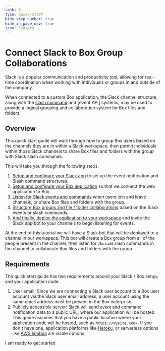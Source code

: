 ```yaml
---
rank: 0
type: quick-start
hide_step_number: true
hide_in_page_nav: true
icon: FiUsers
---
```


# Connect Slack to Box Group Collaborations

Slack is a popular communication and productivity tool, allowing for real-time
coordination when working with individuals or groups in and outside of the
company. 

When connected to a custom Box application, the Slack channel structure, along
with the [slash command][slack-slash-commands] and [event API] systems, may be
used to provide a logical grouping and collaboration system for Box files and
folders.

## Overview

This quick start guide will walk through how to group Box users based on the
channels they are in within a Slack workspace, then permit individuals within
those Slack channels to share Box files and folders with the group with Slack
slash commands.

This will take you through the following steps.

1. [Setup and configure your Slack app][step1] to set up the event notification
 and Slash command structures. 
1. [Setup and configure your Box application][step2] so that we connect the web
 application to Box. 
1. [Listen for Slack events and commands][step3] when users join and leave
 channels, or share Box files and folders with the group.
1. [Structure Box groups and file / folder collaborations][step4] based on the
 Slack events or slash commands. 
1. [And finally, deploy the application to your workspace][step5] and invite
 the Slack app bot to your channels to begin listening for events.

At the end of this tutorial we will have a Slack bot that will be deployed to a
channel in our workspace. This bot will create a Box group from all of the
people present in the channel, then listen for `/boxadd` slash commands in the
channel to collaborate Box files and folders with the group.

## Requirements

The quick start guide has two requirements around your Slack / Box setup, and
your application code.

1. User email: Since we are connecting a Slack user account to a Box user
 account via the Slack user email address, a user account using the same email
 address must be present in the Box enterprise 
1. Publicly accessible server: Slack will send event and command notification
 data to a public URL, where our application will be hosted. This guide assumes
 that you have a public location where your application code will be hosted,
 such as `https://mysite.com/`. If you don't have one, application platforms
 like [Heroku][heroku], or serverless options like [AWS lambda][aws-lambda] are
 viable options.

<Next>
  I am ready to get started
</Next>

[slack-slash-commands]: https://api.slack.com/apps/A0155185TT3/slash-commands
[slack-event-api]: https://api.slack.com/events-api
[step1]: g://collaborations/connect-slack-to-group-collabs/configure-slack
[step2]: g://collaborations/connect-slack-to-group-collabs/configure-box
[step3]: g://collaborations/connect-slack-to-group-collabs/handle-slack-events
[step4]: g://collaborations/connect-slack-to-group-collabs/connect-box-functions
[step5]: g://collaborations/connect-slack-to-group-collabs/deploy-to-workspace
[heroku]: https://heroku.com/
[aws-lambda]: https://aws.amazon.com/lambda/